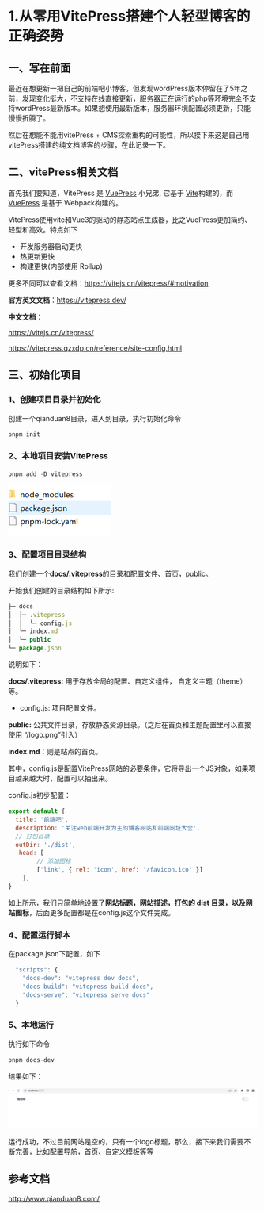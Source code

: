

# 1.从零用VitePress搭建个人轻型博客的正确姿势

## 一、写在前面

最近在想更新一把自己的前端吧小博客，但发现wordPress版本停留在了5年之前，发现变化挺大，不支持在线直接更新，服务器正在运行的php等环境完全不支持wordPress最新版本。如果想使用最新版本，服务器环境配置必须更新，只能慢慢折腾了。

然后在想能不能用vitePress + CMS探索重构的可能性，所以接下来这是自己用vitePress搭建的纯文档博客的步骤，在此记录一下。

## 二、vitePress相关文档

首先我们要知道，VitePress 是 [VuePress](https://vuepress.vuejs.org/) 小兄弟, 它基于 [Vite](https://github.com/vitejs/vite)构建的，而[VuePress](https://vuepress.vuejs.org/) 是基于 Webpack构建的。

VitePress使用vite和Vue3的驱动的静态站点生成器，比之VuePress更加简约、轻型和高效。特点如下

- 开发服务器启动更快
- 热更新更快
- 构建更快(内部使用 Rollup)

更多不同可以查看文档：https://vitejs.cn/vitepress/#motivation

**官方英文文档**：https://vitepress.dev/

**中文文档**：

https://vitejs.cn/vitepress/

https://vitepress.qzxdp.cn/reference/site-config.html



## 三、初始化项目

### 1、创建项目目录并初始化

创建一个qianduan8目录，进入到目录，执行初始化命令

```js
pnpm init
```

### 2、本地项目安装VitePress

```javascript
pnpm add -D vitepress
```

![image-20230928151359486](./images/1.png)



### 3、配置项目目录结构

我们创建一个**docs/.vitepress**的目录和配置文件、首页，public。

开始我们创建的目录结构如下所示:

```javascript
├─ docs
│  ├─ .vitepress
│  │  └─ config.js
│  └─ index.md
│  └─ public
└─ package.json
```

说明如下：

**docs/.vitepress:**  用于存放全局的配置、自定义组件， 自定义主题（theme）等。

- config.js:  项目配置文件。

**public:**  公共文件目录，存放静态资源目录。（之后在首页和主题配置里可以直接使用 “/logo.png”引入）

**index.md**：则是站点的首页。

其中，config.js是配置VitePress网站的必要条件，它将导出一个JS对象，如果项目越来越大时，配置可以抽出来。

config.js初步配置：

```javascript
export default {
  title: '前端吧',
  description: '关注web前端开发为主的博客网站和前端网址大全',
  // 打包目录
  outDir: './dist',
   head: [
		// 添加图标
		['link', { rel: 'icon', href: '/favicon.ico' }]
	],
}
```

如上所示，我们只简单地设置了**网站标题，网站描述，打包的 dist 目录，以及网站图标**，后面更多配置都是在config.js这个文件完成。

### 4、配置运行脚本

在package.json下配置，如下：

```javascript
  "scripts": {
    "docs-dev": "vitepress dev docs",
    "docs-build": "vitepress build docs",
    "docs-serve": "vitepress serve docs"
  }
```

### 5、本地运行

执行如下命令

```javascript
pnpm docs-dev
```

结果如下：

![image.png](./images/2.png)

运行成功，不过目前网站是空的，只有一个logo标题，那么，接下来我们需要不断完善，比如配置导航，首页、自定义模板等等


## 参考文档
http://www.qianduan8.com/
